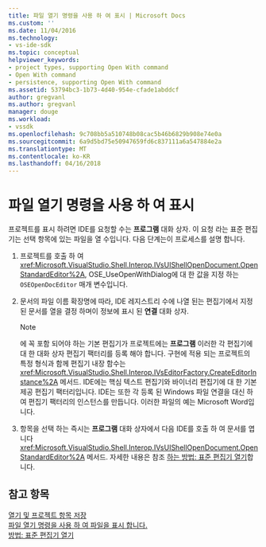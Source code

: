 ```yaml
---
title: 파일 열기 명령을 사용 하 여 표시 | Microsoft Docs
ms.custom: ''
ms.date: 11/04/2016
ms.technology:
- vs-ide-sdk
ms.topic: conceptual
helpviewer_keywords:
- project types, supporting Open With command
- Open With command
- persistence, supporting Open With command
ms.assetid: 53794bc3-1b73-4d40-954e-cfade1abddcf
author: gregvanl
ms.author: gregvanl
manager: douge
ms.workload:
- vssdk
ms.openlocfilehash: 9c708bb5a510748b08cac5b46b6829b908e74e0a
ms.sourcegitcommit: 6a9d5bd75e50947659fd6c837111a6a547884e2a
ms.translationtype: MT
ms.contentlocale: ko-KR
ms.lasthandoff: 04/16/2018
---
```

# <a name="displaying-files-by-using-the-open-with-command"></a>파일 열기 명령을 사용 하 여 표시
프로젝트를 표시 하려면 IDE를 요청할 수는 **프로그램** 대화 상자. 이 요청 라는 표준 편집기는 선택 항목에 있는 파일을 열 수입니다. 다음 단계는이 프로세스를 설명 합니다.  
  
1.  프로젝트를 호출 하 여 <xref:Microsoft.VisualStudio.Shell.Interop.IVsUIShellOpenDocument.OpenStandardEditor%2A>, OSE_UseOpenWithDialog에 대 한 값을 지정 하는 `OSEOpenDocEditor` 매개 변수입니다.  
  
2.  문서의 파일 이름 확장명에 따라, IDE 레지스트리 수에 나열 된는 편집기에서 지정 된 문서를 열을 결정 하며이 정보에 표시 된 **연결** 대화 상자.  
  
    > [!NOTE]
    >  에 꼭 포함 되어야 하는 기본 편집기가 프로젝트에는 **프로그램** 이러한 각 편집기에 대 한 대화 상자 편집기 팩터리를 등록 해야 합니다. 구현에 적용 되는 프로젝트의 특정 형식과 함께 편집기 내장 함수는 <xref:Microsoft.VisualStudio.Shell.Interop.IVsEditorFactory.CreateEditorInstance%2A> 메서드. IDE에는 핵심 텍스트 편집기와 바이너리 편집기에 대 한 기본 제공 편집기 팩터리입니다. IDE는 또한 각 등록 된 Windows 파일 연결을 대신 하 여 편집기 팩터리의 인스턴스를 만듭니다. 이러한 파일의 예는 Microsoft Word입니다.  
  
3.  항목을 선택 하는 즉시는 **프로그램** 대화 상자에서 다음 IDE를 호출 하 여 문서를 엽니다 <xref:Microsoft.VisualStudio.Shell.Interop.IVsUIShellOpenDocument.OpenStandardEditor%2A> 메서드. 자세한 내용은 참조 [하는 방법: 표준 편집기 열기](../../extensibility/how-to-open-standard-editors.md)합니다.  
  
## <a name="see-also"></a>참고 항목  
 [열기 및 프로젝트 항목 저장](../../extensibility/internals/opening-and-saving-project-items.md)   
 [파일 열기 명령을 사용 하 여 파일을 표시 합니다.](../../extensibility/internals/displaying-files-by-using-the-open-file-command.md)   
 [방법: 표준 편집기 열기](../../extensibility/how-to-open-standard-editors.md)